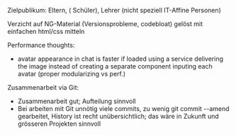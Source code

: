 Zielpublikum: Eltern, ( Schüler), Lehrer (nicht speziell IT-Affine Personen)


Verzicht auf NG-Material (Versionsprobleme, codebloat)  gelöst mit einfachen html/css mitteln

Performance thoughts:
- avatar appearance in chat is faster if loaded using a service delivering the image instead of creating a 
separate component inputing each avatar (proper modularizing vs perf.)


Zusammenarbeit via Git:
- Zusammenarbeit gut; Aufteilung sinnvoll
- Bei arbeiten mit Git unnötig viele commits, zu wenig git commit --amend gearbeitet, History ist recht unübersichtlich; das wäre in Zukunft und grösseren Projekten sinnvoll

